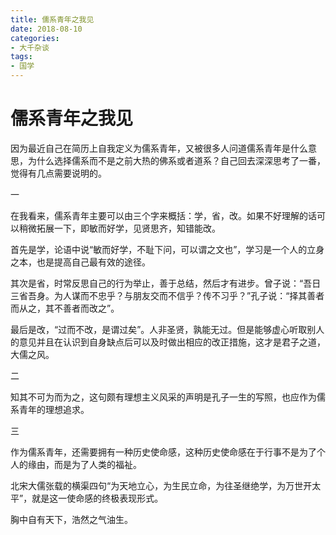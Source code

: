 ```yaml
---
title: 儒系青年之我见
date: 2018-08-10
categories:
- 大千杂谈
tags:
- 国学
---
```


# 儒系青年之我见

因为最近自己在简历上自我定义为儒系青年，又被很多人问道儒系青年是什么意思，为什么选择儒系而不是之前大热的佛系或者道系？自己回去深深思考了一番，觉得有几点需要说明的。

一

在我看来，儒系青年主要可以由三个字来概括：学，省，改。如果不好理解的话可以稍微拓展一下，即敏而好学，见贤思齐，知错能改。

首先是学，论语中说“敏而好学，不耻下问，可以谓之文也”，学习是一个人的立身之本，也是提高自己最有效的途径。

其次是省，时常反思自己的行为举止，善于总结，然后才有进步。曾子说：“吾日三省吾身。为人谋而不忠乎？与朋友交而不信乎？传不习乎？”孔子说：“择其善者而从之，其不善者而改之”。

最后是改，“过而不改，是谓过矣”。人非圣贤，孰能无过。但是能够虚心听取别人的意见并且在认识到自身缺点后可以及时做出相应的改正措施，这才是君子之道，大儒之风。


二

知其不可为而为之，这句颇有理想主义风采的声明是孔子一生的写照，也应作为儒系青年的理想追求。

三

作为儒系青年，还需要拥有一种历史使命感，这种历史使命感在于行事不是为了个人的缘由，而是为了人类的福祉。

北宋大儒张载的横渠四句“为天地立心，为生民立命，为往圣继绝学，为万世开太平”，就是这一使命感的终极表现形式。

胸中自有天下，浩然之气油生。

